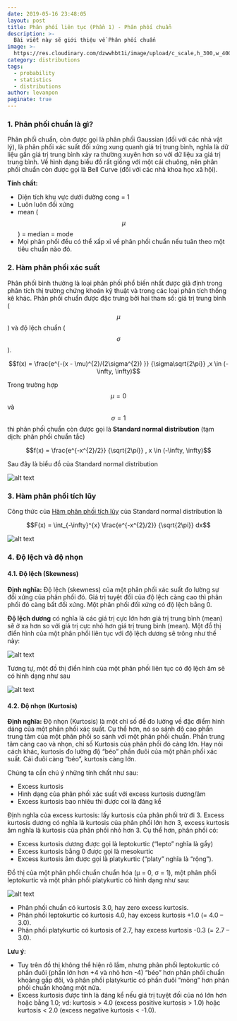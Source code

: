 ```yaml
---
date: 2019-05-16 23:48:05
layout: post
title: Phân phối liên tục (Phần 1) - Phân phối chuẩn
description: >-
  Bài viết này sẽ giới thiệu về Phân phối chuẩn
image: >-
  https://res.cloudinary.com/dzwwhbt1i/image/upload/c_scale,h_300,w_400/v1569008243/1200px-Normal_Distribution_PDF.svg_w2r9gl.png
category: distributions
tags:
  - probability
  - statistics
  - distributions
author: levanpon
paginate: true
---
```


### 1. Phân phối chuẩn là gì?

Phân phối chuẩn, còn được gọi là phân phối Gaussian (đối với các nhà vật lý), là phân phối xác suất đối xứng xung quanh giá trị trung bình, nghĩa là dữ liệu gần giá trị trung bình xảy ra thường xuyên hơn so với dữ liệu xa giá trị trung bình. Về hình dạng biểu đồ rất giống với một cái chuông, nên phân phối chuẩn còn được gọi là Bell Curve (đối với các nhà khoa học xã hội).

**Tính chất:** 
- Diện tích khu vực dưới đường cong = 1
- Luôn luôn đối xứng
- mean ($$\mu$$) = median = mode
- Mọi phân phối đều có thể xấp xỉ về phân phối chuẩn nếu tuân theo một tiêu chuẩn nào đó.

### 2. Hàm phân phối xác suất

Phân phối bình thường là loại phân phối phổ biến nhất được giả định trong phân tích thị trường chứng khoán kỹ thuật và trong các loại phân tích thống kê khác. Phân phối chuẩn được đặc trưng bởi hai tham số: giá trị trung bình ($$\mu$$) và độ lệch chuẩn ($$\sigma$$). 

 $$f(x) = \frac{e^{-(x - \mu)^{2}/(2\sigma^{2}) }} {\sigma\sqrt{2\pi}} ,x \in (-\infty, \infty)$$

Trong trường hợp $$\mu = 0$$ và $$\sigma = 1$$ thì phân phối chuẩn còn được gọi là **Standard normal distribution** (tạm dịch: phân phối chuẩn tắc)

$$f(x) = \frac{e^{-x^{2}/2}} {\sqrt{2\pi}} , x \in (-\infty, \infty)$$

Sau đây là biểu đồ của Standard normal distribution 

![alt text](https://res.cloudinary.com/dzwwhbt1i/image/upload/v1569048671/norpdf_svvojx.gif "Standard normal distribution")

### 3. Hàm phân phối tích lũy

Công thức của [Hàm phân phối tích lũy] của Standard normal distribution là

$$F(x) = \int_{-\infty}^{x}  \frac{e^{-x^{2}/2}} {\sqrt{2\pi}} dx$$

![alt text](https://res.cloudinary.com/dzwwhbt1i/image/upload/v1569050430/norcdf_odrdxy.gif "cdf")

### 4. Độ lệch và độ nhọn

#### 4.1. Độ lệch (Skewness)

**Định nghĩa:** Độ lệch (skewness) của một phân phối xác suất đo lường sự đối xứng của phân phối đó. Giá trị tuyệt đối của độ lệch càng cao thì phân phối đó càng bất đối xứng. Một phân phối đối xứng có độ lệch bằng 0.

**Độ lệch dương** có nghĩa là các giá trị cực lớn hơn giá trị trung bình (mean) sẽ ở xa hơn so với giá trị cực nhỏ hơn giá trị trung bình (mean). Một đồ thị điển hình của một phân phối liên tục với độ lệch dương sẽ trông như thế này:


![alt text](https://res.cloudinary.com/dzwwhbt1i/image/upload/c_scale,h_300,w_400/v1569142682/Positively-Skewed-Distribution-Chart_dgaq3v.png "cdf")

Tương tự, một đồ thị điển hỉnh của một phân phối liên tục có độ lệch âm sẽ có hình dạng như sau

![alt text](https://res.cloudinary.com/dzwwhbt1i/image/upload/c_scale,h_300,w_400/v1569142682/Negatively-Skewed-Distribution-Chart_btuwsl.png "cdf")

#### 4.2. Độ nhọn (Kurtosis)

**Định nghĩa:** Độ nhọn (Kurtosis) là một chỉ số để đo lường về đặc điểm hình dáng của một phân phối xác suất. Cụ thể hơn, nó so sánh độ cao phần trung tâm của một phân phối so sánh với một phân phối chuẩn. Phần trung tâm càng cao và nhọn, chỉ số Kurtosis của phân phối đó càng lớn. Hay nói cách khác, kurtosis đo lường độ “béo” phần đuôi của một phân phối xác suất. Cái đuôi càng “béo”, kurtosis càng lớn.

Chúng ta cần chú ý những tính chất như sau:
- Excess kurtosis
- Hình dạng của phân phối xác suất với excess kurtosis dương/âm
- Excess kurtosis bao nhiêu thì được coi là đáng kể

Định nghĩa của excess kurtosis: lấy kurtosis của phân phối trừ đi 3. Excess kurtosis dương có nghĩa là kurtosis của phân phối lớn hơn 3, excess kurtosis âm nghĩa là kurtosis của phân phối nhỏ hơn 3. Cụ thể hơn, phân phối có:
- Excess kurtosis dương được gọi là leptokurtic (“lepto” nghĩa là gầy)
- Excess kurtosis bằng 0 được gọi là mesokurtic
- Excess kurtosis âm được gọi là platykurtic (“platy” nghĩa là “rộng”).

Đồ thị của một phân phối chuẩn chuẩn hóa (µ = 0, σ = 1), một phân phối leptokurtic và một phân phối platykurtic có hình dạng như sau:

![alt text](https://res.cloudinary.com/dzwwhbt1i/image/upload/c_scale,h_300,w_400/v1569143752/Kurtosis-Chart_k58w44.png "cdf")

- Phân phối chuẩn có kurtosis 3.0, hay zero excess kurtosis.
- Phân phối leptokurtic có kurtosis 4.0, hay excess kurtosis +1.0 (= 4.0 – 3.0).
- Phân phối platykurtic có kurtosis of 2.7, hay excess kurtosis -0.3 (= 2.7 – 3.0).


**Lưu ý**:  
- Tuy trên đồ thị không thể hiện rõ lắm, nhưng phân phối leptokurtic có phần đuôi (phần lớn hơn +4 và nhỏ hơn -4) “béo” hơn phân phối chuẩn khoảng gấp đôi, và phân phối platykurtic có phần đuôi “mỏng” hơn phân phối chuẩn khoảng một nửa.
- Excess kurtosis được tính là đáng kể nếu giá trị tuyệt đối của nó lớn hơn hoặc bằng 1.0; vd: kurtosis > 4.0 (excess positive kurtosis > 1.0) hoặc kurtosis < 2.0 (excess negative kurtosis < -1.0).


[hàm phân phối tích lũy]: https://becomedatascientist.github.io/bien-ngau-nhien/#pptl_lt
